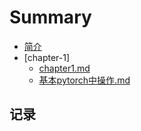 # Summary

* [简介](/README.md)
* [chapter-1]
  * [chapter1.md](/chapter-1/chapter1.md)
  * [基本pytorch中操作.md](/chapter-1/基本pytorch中操作.md)

## 记录





